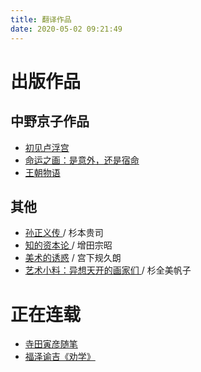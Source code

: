 ```yaml
---
title: 翻译作品
date: 2020-05-02 09:21:49
---
```


# 出版作品

## 中野京子作品

* [初见卢浮宫](https://www.douban.com/link2/?url=https%3A%2F%2Fbook.douban.com%2Fsubject%2F26760980%2F&query=%E7%8E%8B%E5%81%A5%E6%B3%A2&cat_id=1001&type=search&pos=3)
* [命运之画：是意外，还是宿命 ](https://www.douban.com/link2/?url=https%3A%2F%2Fbook.douban.com%2Fsubject%2F30124900%2F&query=%E7%8E%8B%E5%81%A5%E6%B3%A2&cat_id=1001&type=search&pos=9) 
* [王朝物语 ](https://www.douban.com/link2/?url=https%3A%2F%2Fbook.douban.com%2Fsubject%2F30198530%2F&query=%E7%8E%8B%E5%81%A5%E6%B3%A2&cat_id=1001&type=search&pos=1)

## 其他

* [孙正义传 ](https://www.douban.com/link2/?url=https%3A%2F%2Fbook.douban.com%2Fsubject%2F34840584%2F&query=%E7%8E%8B%E5%81%A5%E6%B3%A2&cat_id=1001&type=search&pos=10) / 杉本贵司
* [知的资本论 ](https://www.douban.com/link2/?url=https%3A%2F%2Fbook.douban.com%2Fsubject%2F26996693%2F&query=%E7%8E%8B%E5%81%A5%E6%B3%A2&cat_id=1001&type=search&pos=2) / 增田宗昭
* [美术的诱惑](https://www.douban.com/link2/?url=https%3A%2F%2Fbook.douban.com%2Fsubject%2F30189011%2F&query=%E7%8E%8B%E5%81%A5%E6%B3%A2&cat_id=1001&type=search&pos=5) / 宫下规久朗
* [艺术小料：异想天开的画家们 ](https://www.douban.com/link2/?url=https%3A%2F%2Fbook.douban.com%2Fsubject%2F27029065%2F&query=%E7%8E%8B%E5%81%A5%E6%B3%A2&cat_id=1001&type=search&pos=8) / 杉全美帆子

# 正在连载

* [寺田寅彦随笔](https://read.douban.com/column/33850444/)
* [福泽谕吉《劝学》](https://xxyy.gitbook.io/-fukuzawa/)
